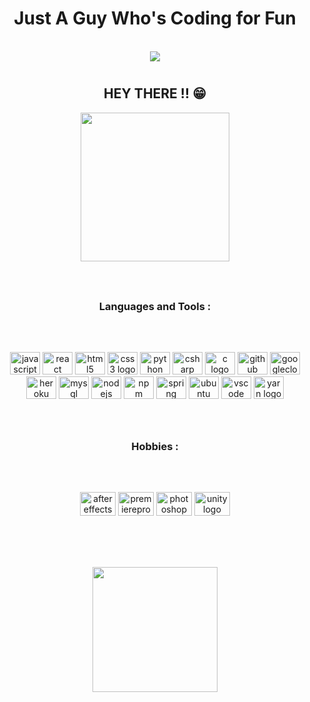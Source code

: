 <h1 align="center">Just A Guy Who's Coding for Fun</h1>

<!-- <div align="center" >-->
<!--   <img height="161" src="https://media.giphy.com/media/v1.Y2lkPTc5MGI3NjExNzdhZjU1NDkzNDRmOGQxYjdiNDA2MDgxM2RmMzBmZGI0NDM0OWEzYyZjdD1n/n5j50VGDzkUqA/giphy.gif"  /> -->
<!-- </div> -->



<!--<div align="center">
  <a href="https://www.linkedin.com/in/kavin-thangavel/"><img src="https://raw.githubusercontent.com/maurodesouza/profile-readme-generator/master/src/assets/icons/social/linkedin/default.svg" width="62" height="35" alt="linkedin logo"  /></a>
  <a href="https://www.instagram.com/kxvinthxngxvel/"><img src="https://raw.githubusercontent.com/maurodesouza/profile-readme-generator/master/src/assets/icons/social/instagram/default.svg" width="62" height="35" alt="instagram logo"  /></a>
  <a href="https://www.youtube.com/@thestoicszen"><img src="https://raw.githubusercontent.com/maurodesouza/profile-readme-generator/master/src/assets/icons/social/youtube/default.svg" width="62" height="35" alt="youtube logo"  /></a>
  <a href="http://discordapp.com/users/781204576011288606"><img src="https://raw.githubusercontent.com/maurodesouza/profile-readme-generator/master/src/assets/icons/social/discord/default.svg" width="62" height="35" alt="discord logo"  /></a>
  <a href="https://t.me/devil_be"><img src="https://raw.githubusercontent.com/maurodesouza/profile-readme-generator/master/src/assets/icons/social/telegram/default.svg" width="62" height="35" alt="telegram logo"  /></a>
</div>

###-->

<br clear="both">

<div align="center">
  <img src="https://komarev.com/ghpvc/?username=Kavinthangavel&color=7289d9&label=Wayfarers"  />
</div>

###
<h1 align="left"></h1>
<h2 align="center">HEY THERE !! 😁</h2>

<div align="center">
  <img height="238" src="https://25.media.tumblr.com/tumblr_mao3np7zM91qlhck1o3_500.gif"  />
</div>

###

<br clear="both">

<p align="left"></p>

###

<h3 align="center">Languages and Tools :</h3>

###

<br clear="both">

<p align="left"></p>

###

<div align="center">
  <img src="https://cdn.jsdelivr.net/gh/devicons/devicon/icons/javascript/javascript-original.svg" height="36" width="48" alt="javascript logo"  />
  <img src="https://cdn.jsdelivr.net/gh/devicons/devicon/icons/react/react-original.svg" height="36" width="48" alt="react logo"  />
  <img src="https://cdn.jsdelivr.net/gh/devicons/devicon/icons/html5/html5-original.svg" height="36" width="48" alt="html5 logo"  />
  <img src="https://cdn.jsdelivr.net/gh/devicons/devicon/icons/css3/css3-original.svg" height="36" width="48" alt="css3 logo"  />
  <img src="https://cdn.jsdelivr.net/gh/devicons/devicon/icons/python/python-original.svg" height="36" width="48" alt="python logo"  />
  <img src="https://cdn.jsdelivr.net/gh/devicons/devicon/icons/csharp/csharp-original.svg" height="36" width="48" alt="csharp logo"  />
  <img src="https://cdn.jsdelivr.net/gh/devicons/devicon/icons/c/c-original.svg" height="36" width="48" alt="c logo"  />
  <img src="https://cdn.jsdelivr.net/gh/devicons/devicon/icons/github/github-original.svg" height="36" width="48" alt="github logo"  />
  <img src="https://cdn.jsdelivr.net/gh/devicons/devicon/icons/googlecloud/googlecloud-original.svg" height="36" width="48" alt="googlecloud logo"  />
  <img src="https://cdn.jsdelivr.net/gh/devicons/devicon/icons/heroku/heroku-original.svg" height="36" width="48" alt="heroku logo"  />
  <img src="https://cdn.jsdelivr.net/gh/devicons/devicon/icons/mysql/mysql-original.svg" height="36" width="48" alt="mysql logo"  />
  <img src="https://cdn.jsdelivr.net/gh/devicons/devicon/icons/nodejs/nodejs-original.svg" height="36" width="48" alt="nodejs logo"  />
  <img src="https://cdn.jsdelivr.net/gh/devicons/devicon/icons/npm/npm-original-wordmark.svg" height="36" width="48" alt="npm logo"  />
  <img src="https://cdn.jsdelivr.net/gh/devicons/devicon/icons/spring/spring-original.svg" height="36" width="48" alt="spring logo"  />
  <img src="https://cdn.jsdelivr.net/gh/devicons/devicon/icons/ubuntu/ubuntu-plain.svg" height="36" width="48" alt="ubuntu logo"  />
  <img src="https://cdn.jsdelivr.net/gh/devicons/devicon/icons/vscode/vscode-original.svg" height="36" width="48" alt="vscode logo"  />
  <img src="https://cdn.jsdelivr.net/gh/devicons/devicon/icons/yarn/yarn-original.svg" height="36" width="48" alt="yarn logo"  />
</div>

###

<br clear="both">

<p align="left"></p>

###

<h3 align="center">Hobbies :</h3>

###

<br clear="both">



###



###

<div align="center">
  <img src="https://cdn.jsdelivr.net/gh/devicons/devicon/icons/aftereffects/aftereffects-original.svg" height="38" width="57" alt="aftereffects logo"  />
  <img src="https://cdn.jsdelivr.net/gh/devicons/devicon/icons/premierepro/premierepro-original.svg" height="38" width="57" alt="premierepro logo"  />
  <img src="https://cdn.jsdelivr.net/gh/devicons/devicon/icons/photoshop/photoshop-plain.svg" height="38" width="57" alt="photoshop logo"  />
  <img src="https://cdn.jsdelivr.net/gh/devicons/devicon/icons/unity/unity-original.svg" height="38" width="57" alt="unity logo"  />
</div>

###

<br clear="both">

<h1 align="left"></h1>

###

<div align="center">
  <img height="200" src="https://media.giphy.com/media/RbDKaczqWovIugyJmW/giphy.gif"  />
</div>

###
